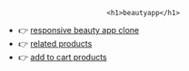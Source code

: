                              <h1>beautyapp</h1> 
                             
- 👉 [responsive beauty app clone ](https://starlit-beignet-438981.netlify.app/)
- 👉 [related products](https://related-products.netlify.app/)
- 👉 [add to cart products](https://addtocart1212.netlify.app/products)  
